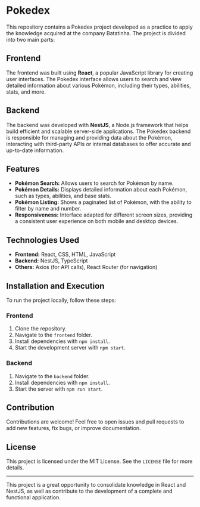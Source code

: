 # Pokedex

This repository contains a Pokedex project developed as a practice to apply the knowledge acquired at the company Batatinha. The project is divided into two main parts:

## Frontend

The frontend was built using **React**, a popular JavaScript library for creating user interfaces. The Pokedex interface allows users to search and view detailed information about various Pokémon, including their types, abilities, stats, and more.

## Backend

The backend was developed with **NestJS**, a Node.js framework that helps build efficient and scalable server-side applications. The Pokedex backend is responsible for managing and providing data about the Pokémon, interacting with third-party APIs or internal databases to offer accurate and up-to-date information.

## Features

- **Pokémon Search:** Allows users to search for Pokémon by name.
- **Pokémon Details:** Displays detailed information about each Pokémon, such as types, abilities, and base stats.
- **Pokémon Listing:** Shows a paginated list of Pokémon, with the ability to filter by name and number.
- **Responsiveness:** Interface adapted for different screen sizes, providing a consistent user experience on both mobile and desktop devices.

## Technologies Used

- **Frontend:** React, CSS, HTML, JavaScript
- **Backend:** NestJS, TypeScript
- **Others:** Axios (for API calls), React Router (for navigation)

## Installation and Execution

To run the project locally, follow these steps:

### Frontend

1. Clone the repository.
2. Navigate to the `frontend` folder.
3. Install dependencies with `npm install`.
4. Start the development server with `npm start`.

### Backend

1. Navigate to the `backend` folder.
2. Install dependencies with `npm install`.
3. Start the server with `npm run start`.

## Contribution

Contributions are welcome! Feel free to open issues and pull requests to add new features, fix bugs, or improve documentation.

## License

This project is licensed under the MIT License. See the `LICENSE` file for more details.

---

This project is a great opportunity to consolidate knowledge in React and NestJS, as well as contribute to the development of a complete and functional application.
